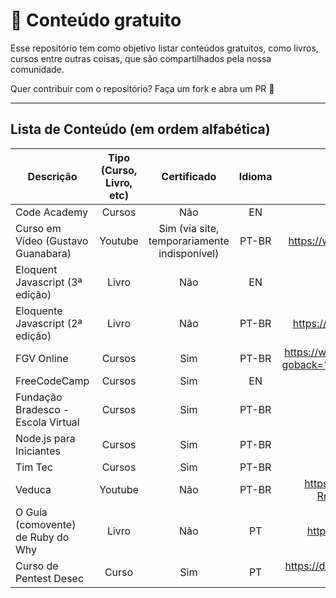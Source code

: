 # 📌 Conteúdo gratuito

Esse repositório tem como objetivo listar conteúdos gratuitos, como livros, cursos entre outras coisas, que são compartilhados pela nossa comunidade.

Quer contribuir com o repositório? Faça um fork e abra um PR 🥰

---


## Lista de Conteúdo (em ordem alfabética)

| Descrição      | Tipo (Curso, Livro, etc)           | Certificado | Idioma | Link  |
| ------------- |:-------------:| :-----:| :-----:|:-----:|
| Code Academy | Cursos | Não | EN | https://www.codecademy.com/ |
| Curso em Vídeo (Gustavo Guanabara) | Youtube | Sim (via site, temporariamente indisponível) | PT-BR | https://www.youtube.com/user/cursosemvideo/
| Eloquent Javascript (3ª edição)| Livro | Não | EN | https://eloquentjavascript.net/ |
| Eloquente Javascript (2ª edição)| Livro | Não | PT-BR | https://braziljs.github.io/eloquente-javascript/ |
| FGV Online | Cursos | Sim | PT-BR | https://www5.fgv.br/fgvonline/Cursos/Gratuitos/?goback=%2Egde_1876153_member_208379733 |
| FreeCodeCamp | Cursos | Sim | EN | https://www.freecodecamp.org/ |
| Fundação Bradesco - Escola Virtual | Cursos | Sim | PT-BR | https://www.ev.org.br/ |
| Node.js para Iniciantes | Cursos | Sim | PT-BR | https://treinamento.nodebr.org/ |
| Tim Tec | Cursos | Sim | PT-BR | https://cursos.timtec.com.br/ |
| Veduca | Youtube | Não | PT-BR | https://www.youtube.com/channel/UCJ-RnyVCbsTzADE4S7SSE3w/playlists |
| O Guia (comovente) de Ruby do Why | Livro | Não | PT | http://why.carlosbrando.com/index.html |
| Curso de Pentest Desec | Curso | Sim | PT | https://desecsecurity.com/curso/curso-pentest-gratuito |